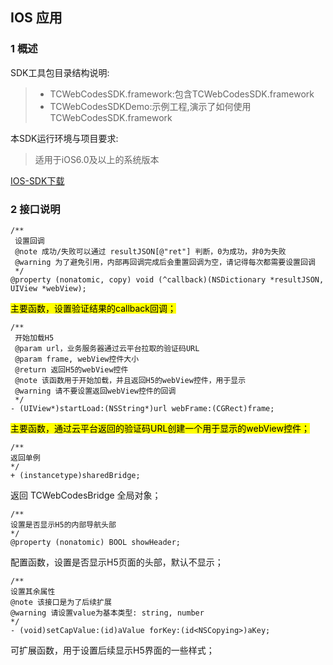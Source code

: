 ## IOS 应用
### 1 概述
SDK工具包目录结构说明:
> * TCWebCodesSDK.framework:包含TCWebCodesSDK.framework
> * TCWebCodesSDKDemo:示例工程,演示了如何使用TCWebCodesSDK.framework

本SDK运行环境与项目要求:
> 适用于iOS6.0及以上的系统版本
> 
[IOS-SDK下载](http://imgcache.tce.fsphere.cn/static/mc.qcloudimg.com/static/archive/e712602cb7317ed4642b2d785caf2f60/iOS_SDK_Demo_20170816.zip)

### 2 接口说明
```
/**
 设置回调
 @note 成功/失败可以通过 resultJSON[@"ret"] 判断，0为成功，非0为失败
 @warning 为了避免引用，内部再回调完成后会重置回调为空，请记得每次都需要设置回调
 */
@property (nonatomic, copy) void (^callback)(NSDictionary *resultJSON, UIView *webView);
```
<mark>主要函数，设置验证结果的callback回调；<mark>

```
/**
 开始加载H5
 @param url，业务服务器通过云平台拉取的验证码URL
 @param frame, webView控件大小
 @return 返回H5的webView控件
 @note 该函数用于开始加载，并且返回H5的webView控件，用于显示
 @warning 请不要设置返回webView控件的回调
 */
- (UIView*)startLoad:(NSString*)url webFrame:(CGRect)frame;
```
<mark>主要函数，通过云平台返回的验证码URL创建一个用于显示的webView控件；<mark>

```
/**
返回单例
*/
+ (instancetype)sharedBridge;  
```
返回 TCWebCodesBridge 全局对象；
  
```
/**
设置是否显示H5的内部导航头部
*/
@property (nonatomic) BOOL showHeader;
```
配置函数，设置是否显示H5页面的头部，默认不显示；
  
```
/**
设置其余属性
@note 该接口是为了后续扩展
@warning 请设置value为基本类型: string, number
*/
- (void)setCapValue:(id)aValue forKey:(id<NSCopying>)aKey;  
```
可扩展函数，用于设置后续显示H5界面的一些样式；

